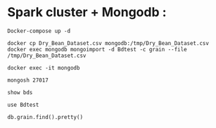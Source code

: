 # Spark cluster + Mongodb : 

```
Docker-compose up -d

```

```
docker cp Dry_Bean_Dataset.csv mongodb:/tmp/Dry_Bean_Dataset.csv
docker exec mongodb mongoimport -d Bdtest -c grain --file /tmp/Dry_Bean_Dataset.csv
```
```
docker exec -it mongodb
```

```
mongosh 27017
```
```
show bds
```
```
use Bdtest
```
```
db.grain.find().pretty()
```
